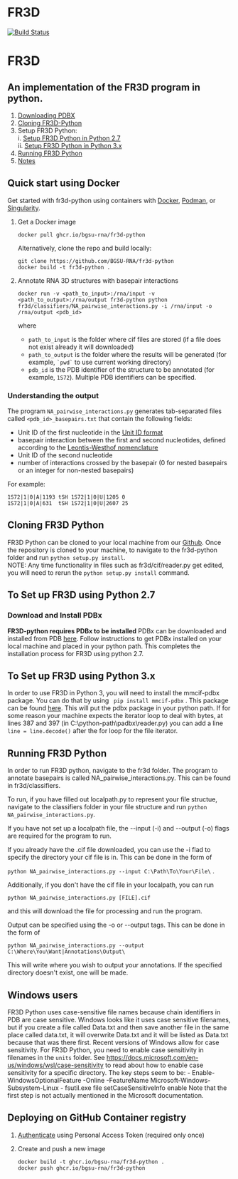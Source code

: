 # FR3D #

[![Build Status](https://api.travis-ci.org/BGSU-RNA/fr3d-python.png?branch=develop)](https://travis-ci.org/BGSU-RNA/fr3d-python)

# FR3D 
## An implementation of the FR3D program in python. 
1. [Downloading PDBX](#download-and-install-pdbx)
2. [Cloning FR3D-Python](#cloning-fr3d-python)
3. Setup FR3D Python:  
	  i. [Setup FR3D Python in Python 2.7](#to-setup-fr3d-using-python-27)   
	  ii. [Setup FR3D Python in Python 3.x](#to-setup-fr3d-using-python-3x)  
4. [Running FR3D Python](#running-fr3d-python)
5. [Notes](#notes)


## Quick start using Docker

Get started with fr3d-python using containers with [Docker](https://www.docker.com), [Podman](https://podman.io), or [Singularity](https://sylabs.io/guides/latest/user-guide/introduction.html).

1. Get a Docker image

    ```
    docker pull ghcr.io/bgsu-rna/fr3d-python
    ```

    Alternatively, clone the repo and build locally:

    ```
    git clone https://github.com/BGSU-RNA/fr3d-python
    docker build -t fr3d-python .
    ```

2. Annotate RNA 3D structures with basepair interactions

    ```
    docker run -v <path_to_input>:/rna/input -v <path_to_output>:/rna/output fr3d-python python fr3d/classifiers/NA_pairwise_interactions.py -i /rna/input -o /rna/output <pdb_id>
    ```

    where

    - `path_to_input` is the folder where cif files are stored (if a file does not exist already it will downloaded)
    - `path_to_output` is the folder where the results will be generated (for example, `` `pwd` `` to use current working directory)
    - `pdb_id` is the PDB identifier of the structure to be annotated (for example, `1S72`). Multiple PDB identifiers can be specified.

### Understanding the output

The program `NA_pairwise_interactions.py` generates tab-separated files called `<pdb_id>_basepairs.txt` that contain the following fields:

- Unit ID of the first nucleotide in the [Unit ID format](https://www.bgsu.edu/research/rna/help/rna-3d-hub-help/unit-ids.html)
- basepair interaction between the first and second nucleotides, defined according to the [Leontis-Westhof nomenclature](https://www.ncbi.nlm.nih.gov/pmc/articles/PMC1370104/)
- Unit ID of the second nucleotide
- number of interactions crossed by the basepair (0 for nested basepairs or an integer for non-nested basepairs)

For example:

```
1S72|1|0|A|1193	tSH	1S72|1|0|U|1205	0
1S72|1|0|A|631	tSH	1S72|1|0|U|2607	25
```

## Cloning FR3D Python
FR3D Python can be cloned to your local machine from our [Github](https://github.com/BGSU-RNA/fr3d-python).  Once the repository is cloned to your machine, to navigate to the fr3d-python folder and run ```python setup.py install```. <br>
NOTE: Any time functionality in files such as fr3d/cif/reader.py get edited, you will need to rerun the ```python setup.py install``` command.

## To Set up FR3D using Python 2.7
### Download and Install PDBx
**FR3D-python requires PDBx to be installed**
PDBx can be downloaded and installed from PDB [here](https://mmcif.wwpdb.org/docs/sw-examples/python/html/). Follow instructions to get PDBx installed on your local machine and placed in your python path. This completes the installation process for FR3D using python 2.7. 

## To Set up FR3D using Python 3.x
In order to use FR3D in Python 3, you will need to install the mmcif-pdbx package. 
You can do that by using ``` pip install mmcif-pdbx``` . This package can be found [here](https://pypi.org/project/mmcif-pdbx/).
This will put the pdbx package in your python path. If for some reason your machine expects the iterator loop to deal with bytes, at lines 387 and 397 (in C:\python-path\padbx\reader.py) you can add a line ``` line = line.decode() ``` after the for loop for the file iterator. 

## Running FR3D Python
In order to run FR3D python, navigate to the fr3d folder. 
The program to annotate basepairs is called NA_pairwise_interactions.py.
This can be found in fr3d/classifiers.

To run, if you have filled out localpath.py to represent your file structue, navigate to the classifiers folder in your file structure and run ```python NA_pairwise_interactions.py```. 

If you have not set up a localpath file, the --input (-i) and --output (-o) flags are required for the program to run. 

If you already have the .cif file downloaded, you can use the -i flad to specify the directory your cif file is in. This can be done in the form of

``` python NA_pairwise_interactions.py --input C:\Path\To\Your\File\ ``` . 

Additionally, if you don't have the cif file in your localpath, you can run 

``` python NA_pairwise_interactions.py [FILE].cif ``` 

and this will download the file for processing and run the program. 

Output can be specified using the -o or --output tags. This can be done in the form of 

``` python NA_pairwise_interactions.py --output C:\Where\You\Want|Annotations\Output\ ```

This will write where you wish to output your annotations. If the specified directory doesn't exist, one will be made. 

## Windows users
FR3D Python uses case-sensitive file names because chain identifiers in PDB are case sensitive.
Windows looks like it uses case sensitive filenames, but if you create a file called Data.txt and then save another file in the same place called data.txt, it will overwrite Data.txt and it will be listed as Data.txt because that was there first.
Recent versions of Windows allow for case sensitivity.
For FR3D Python, you need to enable case sensitivity in filenames in the ```units``` folder.
See https://docs.microsoft.com/en-us/windows/wsl/case-sensitivity to read about how to enable case sensitivity for a specific directory.
The key steps seem to be:
	- Enable-WindowsOptionalFeature -Online -FeatureName Microsoft-Windows-Subsystem-Linux
	- fsutil.exe file setCaseSensitiveInfo <path to folder> enable
Note that the first step is not actually mentioned in the Microsoft documentation.

## Deploying on GitHub Container registry

1. [Authenticate](https://docs.github.com/en/packages/working-with-a-github-packages-registry/working-with-the-container-registry) using Personal Access Token (required only once)

2. Create and push a new image

    ```
    docker build -t ghcr.io/bgsu-rna/fr3d-python .
    docker push ghcr.io/bgsu-rna/fr3d-python
    ```
